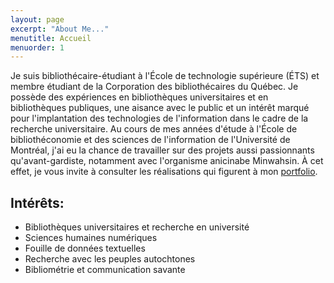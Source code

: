 ```yaml
---
layout: page
excerpt: "About Me..."
menutitle: Accueil
menuorder: 1
---
```


Je suis bibliothécaire-étudiant à l'École de technologie supérieure (ÉTS) et membre étudiant de la Corporation des bibliothécaires du Québec. Je possède des expériences en bibliothèques universitaires et en bibliothèques publiques, une aisance avec le public et un intérêt marqué pour l'implantation des technologies de l'information dans le cadre de la recherche universitaire. Au cours de mes années d'étude à l'École de bibliothéconomie et des sciences de l'information de l'Université de Montréal, j'ai eu la chance de travailler sur des projets aussi passionnants qu'avant-gardiste, notamment avec l'organisme anicinabe Minwahsin. À cet effet, je vous invite à consulter les réalisations qui figurent à mon [portfolio](https://juste-un-roy.github.io/portfolio/).

## Intérêts:

- Bibliothèques universitaires et recherche en université
- Sciences humaines numériques
- Fouille de données textuelles
- Recherche avec les peuples autochtones
- Bibliométrie et communication savante
